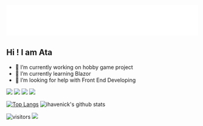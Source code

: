 ![Ata Çetin Logo](logouzun.png?raw=true "Ata Çetin")

## Hi ! I am Ata
- 🔭 I’m currently working on hobby game project
- 🌱 I’m currently learning Blazor
- 🤔 I’m looking for help with Front End Developing


[![](https://img.shields.io/badge/portfolio-%230077B5.svg?&style=for-the-badge&logo=googlechrome&logoColor=red)](https://atacetin.net) 
[![](https://img.shields.io/badge/blog-%230077B5.svg?&style=for-the-badge&logo=googlechrome&logoColor=green)](https://atacetin.com)
[![](https://img.shields.io/badge/Forgetten%20Website-%230077B5.svg?&style=for-the-badge&logo=googlechrome&logoColor=white)](https://atacetin.com.tr)
[![](https://img.shields.io/badge/Forgetten%20Blog-%230077B5.svg?&style=for-the-badge&logo=googlechrome&logoColor=yellow)](https://ihavenick.net)

[![Top Langs](https://github-readme-stats.vercel.app/api/top-langs/?username=ihavenick&layout=compact&theme=react&hide=cmake,makefile)](https://github.com/ihavenick) ![ihavenick's github stats](https://github-readme-stats.vercel.app/api?username=ihavenick&show_icons=true&theme=react) 

![visitors](https://img.shields.io/badge/dynamic/json?color=blue&style=for-the-badge&label=visitor%20count&query=value&url=https%3A%2F%2Fapi.countapi.xyz%2Fhit%2Fihavenick.ihavenick%2Freadme)
[![](https://img.shields.io/badge/linkedin-%230077B5.svg?&style=for-the-badge&logo=linkedin&logoColor=white)](https://www.linkedin.com/in/atacetin/)




<!--
**ihavenick/ihavenick** is a ✨ _special_ ✨ repository because its `README.md` (this file) appears on your GitHub profile.

Here are some ideas to get you started:

- 🔭 I’m currently working on ...
- 🌱 I’m currently learning ...
- 👯 I’m looking to collaborate on ...
- 🤔 I’m looking for help with ...
- 💬 Ask me about ...
- 📫 How to reach me: ...
- 😄 Pronouns: ...
- ⚡ Fun fact: ...
-->
